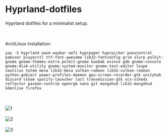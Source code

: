 # Hyprland-dotfiles

Hyprland dotfiles for a minimalist setup.

<br><br>
ArchLinux installation:
```
yay -S hyprland uwsm waybar wofi hyprpaper hyprpicker pavucontrol pamixer playerctl ttf-font-awesome lib32-fontconfig grim slurp polkit-gnome gnome-themes-extra polkit-gnome baobab evince gdm gnome-console gnome-disk-utility gnome-system-monitor gnome-text-editor loupe nautilus totem mesa lib32-mesa vulkan-radeon lib32-vulkan-radeon python-gobject power-profiles-daemon gpu-screen-recorder-gtk unityhub discord steam spotify-launcher lact transmission-gtk scx-scheds reflector pacman-contrib openrgb nano git mangohud lib32-mangohud kdenlive firefox
```
<br><br>
![1](https://github.com/user-attachments/assets/1f976d55-6ff2-4b98-9667-74c28f448678)
<br><br>
![2](https://github.com/user-attachments/assets/56f7349d-e086-423c-863c-629de98dbf4a)
<br><br>
![3](https://github.com/user-attachments/assets/04efb3ef-15a3-4ae8-bd95-955baf0ee9a7)

